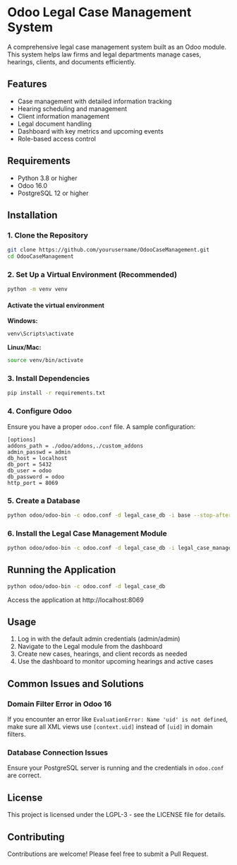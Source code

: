 # Odoo Legal Case Management System

A comprehensive legal case management system built as an Odoo module. This system helps law firms and legal departments manage cases, hearings, clients, and documents efficiently.

## Features

- Case management with detailed information tracking
- Hearing scheduling and management
- Client information management
- Legal document handling
- Dashboard with key metrics and upcoming events
- Role-based access control

## Requirements

- Python 3.8 or higher
- Odoo 16.0
- PostgreSQL 12 or higher

## Installation

### 1. Clone the Repository

```bash
git clone https://github.com/yourusername/OdooCaseManagement.git
cd OdooCaseManagement
```

### 2. Set Up a Virtual Environment (Recommended)

```bash
python -m venv venv
```

#### Activate the virtual environment

**Windows:**
```bash
venv\Scripts\activate
```

**Linux/Mac:**
```bash
source venv/bin/activate
```

### 3. Install Dependencies

```bash
pip install -r requirements.txt
```

### 4. Configure Odoo

Ensure you have a proper `odoo.conf` file. A sample configuration:

```
[options]
addons_path = ./odoo/addons,./custom_addons
admin_passwd = admin
db_host = localhost
db_port = 5432
db_user = odoo
db_password = odoo
http_port = 8069
```

### 5. Create a Database

```bash
python odoo/odoo-bin -c odoo.conf -d legal_case_db -i base --stop-after-init
```

### 6. Install the Legal Case Management Module

```bash
python odoo/odoo-bin -c odoo.conf -d legal_case_db -i legal_case_management
```

## Running the Application

```bash
python odoo/odoo-bin -c odoo.conf -d legal_case_db
```

Access the application at http://localhost:8069

## Usage

1. Log in with the default admin credentials (admin/admin)
2. Navigate to the Legal module from the dashboard
3. Create new cases, hearings, and client records as needed
4. Use the dashboard to monitor upcoming hearings and active cases

## Common Issues and Solutions

### Domain Filter Error in Odoo 16

If you encounter an error like `EvaluationError: Name 'uid' is not defined`, make sure all XML views use `[context.uid]` instead of `[uid]` in domain filters.

### Database Connection Issues

Ensure your PostgreSQL server is running and the credentials in `odoo.conf` are correct.

## License

This project is licensed under the LGPL-3 - see the LICENSE file for details.

## Contributing

Contributions are welcome! Please feel free to submit a Pull Request.